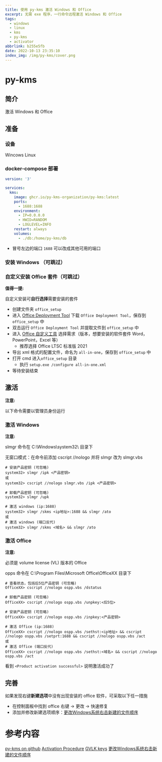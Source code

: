 ```yaml
---
title: 使用 py-kms 激活 Windows 和 Office
excerpt: 无需 exe 程序，一行命令远程激活 Windows 和 Office
tags:
  - windows
  - linux
  - kms
  - py-kms
  - activator
abbrlink: b255e5fb
date: 2022-10-13 23:35:10
index_img: /img/py-kms/cover.png
---
```


# py-kms

## 简介
激活 Windows 和 Office

## 准备

### 设备

Wincows
Linux

### docker-compose 部署
```yaml
version: '3'

services:
  kms:
    image: ghcr.io/py-kms-organization/py-kms:latest
    ports:
      - 1688:1688
    environment:
      - IP=0.0.0.0
      - HWID=RANDOM
      - LOGLEVEL=INFO
    restart: always
    volumes:
      - ./db:/home/py-kms/db
```
- 冒号左边的端口 ```1688``` 可以改成其他可用的端口

### 安装 Windows （可跳过）


### 自定义安装 Office 套件（可跳过）
<div class="alert alert-info">
    <p class="alert-heading">
        <b>值得一提:</b>
    </p>
    <div class="alert-body">
        <p>自定义安装可<b>自行选择</b>需要安装的套件</p>
    </div>
</div>

- 创建文件夹 ```office_setup```
- 进入 [Office Deployment Tool](https://www.microsoft.com/en-us/download/details.aspx?id=49117) 下载 ```Office Deployment Tool```，保存到 ```office_setup``` 中
- 双击运行 ```Office Deployment Tool``` 并提取文件到 ```office_setup``` 中
- 进入 [Office 自定义工具](https://config.office.com/deploymentsettings) 选择需求（版本，想要安装的软件套件 Word，PowerPoint，Excel 等）
  - 推荐选择 Office LTSC 标准版 2021
- 导出 xml 格式的配置文件，命名为 ```all-in-one```，保存到 ```office_setup``` 中
- 打开 cmd 进入```office_setup``` 目录
  - 执行 ```setup.exe /configure all-in-one.xml```
- 等待安装结束

## 激活

<div class="alert alert-warning">
    <p class="alert-heading">
        <b>注意:</b>
    </p>
    <div class="alert-body">
        <p>以下命令需要以管理员身份运行</p>
    </div>
</div>

### 激活 Windows

<div class="alert alert-warning">
    <p class="alert-heading">
        <b>注意:</b>
    </p>
    <div class="alert-body">
        <p>slmgr 命令在 C:\Windows\system32\ 目录下</p>
        <p>无窗口模式：在命令前添加 cscript //nologo 并将 slmgr 改为 slmgr.vbs</p>
    </div>
</div>

```shell
# 安装产品密钥 (可忽略)
system32> slmgr /ipk <产品密钥> 
或
system32> cscript //nologo slmgr.vbs /ipk <产品密钥> 

# 卸载产品密钥 (可忽略)
system32> slmgr /upk 

# 激活 windows (ip:1688)
system32> slmgr /skms <ip地址>:1688 && slmgr /ato 
或
# 激活 windows (端口反代)
system32> slmgr /skms <域名> && slmgr /ato

```

### 激活 Office

<div class="alert alert-warning">
    <p class="alert-heading">
        <b>注意:</b>
    </p>
    <div class="alert-body">
        <p>必须是 volume license (VL) 版本的 Office</p>
        <p>opps 命令在 C:\Program Files\Microsoft Office\OfficeXX 目录下</p>
    </div>
</div>

```shell
# 查看状态，包括后5位产品密钥 (可忽略)
OfficeXX> cscript //nologo ospp.vbs /dstatus 

# 卸载产品密钥 (可忽略)
OfficeXX> cscript //nologo ospp.vbs /unpkey:<后5位> 

# 安装产品密钥 (可忽略)
OfficeXX> cscript //nologo ospp.vbs /inpkey:<产品密钥> 

# 激活 Office (ip:1688)
OfficeXX> cscript //nologo ospp.vbs /sethst:<ip地址> && cscript //nologo ospp.vbs /setprt:1688 && cscript //nologo ospp.vbs /act
或
# 激活 Office (端口反代)
OfficeXX> cscript //nologo ospp.vbs /sethst:<域名> && cscript //nologo ospp.vbs /act
```

看到 ```<Product activation successful>``` 说明激活成功了

## 完善

如果发现右键**新建选项**中没有出现安装的 office 软件，可采取以下任一措施

- 在控制面板中找到 office 右键 -> 更改 -> 快速修复
- 添加并修改新建选项顺序：[更改Windows系统右击新建的文件顺序](https://blog.csdn.net/qq_37504892/article/details/107727369)

# 参考内容

[py-kms on github](https://github.com/SystemRage/py-kms)
[Activation Procedure](https://py-kms.readthedocs.io/en/latest/Usage.html#activation-procedure)
[GVLK keys](https://py-kms.readthedocs.io/en/latest/Keys.html)
[更改Windows系统右击新建的文件顺序](https://blog.csdn.net/qq_37504892/article/details/107727369)